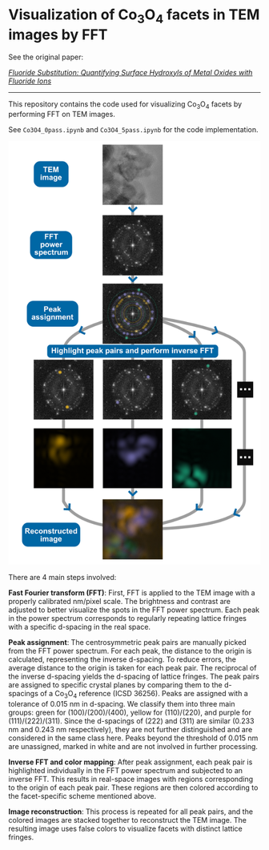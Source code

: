 # Visualization of Co<sub>3</sub>O<sub>4</sub> facets in TEM images by FFT

See the original paper:

[*Fluoride Substitution: Quantifying Surface Hydroxyls of Metal Oxides with Fluoride Ions*](https://doi.org/10.1002/admi.202400237)

---
This repository contains the code used for visualizing Co<sub>3</sub>O<sub>4</sub> facets by performing FFT on TEM images.

See `Co3O4_0pass.ipynb` and `Co3O4_5pass.ipynb` for the code implementation.

<img src="TEM_schematic.png" alt="schematic" width="600"/>

There are 4 main steps involved:

**Fast Fourier transform (FFT)**: First, FFT is applied to the TEM image with a properly calibrated nm/pixel scale. The brightness and contrast are adjusted to better visualize the spots in the FFT power spectrum. Each peak in the power spectrum corresponds to regularly repeating lattice fringes with a specific d-spacing in the real space.

**Peak assignment**: The centrosymmetric peak pairs are manually picked from the FFT power spectrum. For each peak, the distance to the origin is calculated, representing the inverse d-spacing. To reduce errors, the average distance to the origin is taken for each peak pair. The reciprocal of the inverse d-spacing yields the d-spacing of lattice fringes. The peak pairs are assigned to specific crystal planes by comparing them to the d-spacings of a Co<sub>3</sub>O<sub>4</sub> reference (ICSD 36256). Peaks are assigned with a tolerance of 0.015 nm in d-spacing. We classify them into three main groups: green for (100)/(200)/(400), yellow for (110)/(220), and purple for (111)/(222)/(311). Since the d-spacings of (222) and (311) are similar (0.233 nm and 0.243 nm respectively), they are not further distinguished and are considered in the same class here. Peaks beyond the threshold of 0.015 nm are unassigned, marked in white and are not involved in further processing.

**Inverse FFT and color mapping**: After peak assignment, each peak pair is highlighted individually in the FFT power spectrum and subjected to an inverse FFT. This results in real-space images with regions corresponding to the origin of each peak pair. These regions are then colored according to the facet-specific scheme mentioned above.

**Image reconstruction**: This process is repeated for all peak pairs, and the colored images are stacked together to reconstruct the TEM image. The resulting image uses false colors to visualize facets with distinct lattice fringes.


